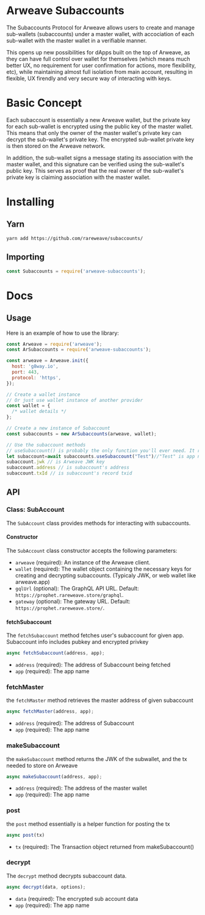 # Arweave Subaccounts

The Subaccounts Protocol for Arweave allows users to create and manage sub-wallets (subaccounts) under a master wallet, with accociation of each sub-wallet with the master wallet in a verifiable manner.

This opens up new possibilities for dApps built on the top of Arweave, as they can have full control over wallet for themselves (which means much better UX, no requirement for user confirmation for actions, more flexibility, etc), while maintaining almost full isolation from main account, resulting in flexible, UX firendly and very secure way of interacting with keys.

# Basic Concept

Each subaccount is essentially a new Arweave wallet, but the private key for each sub-wallet is encrypted using the public key of the master wallet. This means that only the owner of the master wallet's private key can decrypt the sub-wallet's private key. The encrypted sub-wallet private key is then stored on the Arweave network.

In addition, the sub-wallet signs a message stating its association with the master wallet, and this signature can be verified using the sub-wallet's public key. This serves as proof that the real owner of the sub-wallet's private key is claiming association with the master wallet.

# Installing

## Yarn

```
yarn add https://github.com/rareweave/subaccounts/
```

## Importing

```js
const Subaccounts = require('arweave-subaccounts');
```

# Docs

## Usage

Here is an example of how to use the library:

```js
const Arweave = require('arweave');
const ArSubaccounts = require('arweave-subaccounts');

const arweave = Arweave.init({
  host: 'g8way.io',
  port: 443,
  protocol: 'https',
});

// Create a wallet instance
// Or just use wallet instance of another provider
const wallet = {
  /* wallet details */
};

// Create a new instance of Subaccount
const subaccounts = new ArSubaccounts(arweave, wallet);

// Use the subaccount methods
// useSubaccount() is probably the only function you'll ever need. It returns JWK and address
let subaccount=await subaccounts.useSubaccount("Test")//"Test" is app name
subaccount.jwk // is Arweave JWK key
subaccount.address // is subaccount's address
subaccount.txId // is subaccount's record txid
```

## API

### Class: SubAccount

The `SubAccount` class provides methods for interacting with subaccounts.

#### Constructor

The `SubAccount` class constructor accepts the following parameters:

- `arweave` (required): An instance of the Arweave client.
- `wallet` (required): The wallet object containing the necessary keys for creating and decrypting subaccounts. (Typicaly JWK, or web wallet like arweave.app)
- `gqlUrl` (optional): The GraphQL API URL. Default: `https://prophet.rareweave.store/graphql`.
- `gateway` (optional): The gateway URL. Default: `https://prophet.rareweave.store/`.

#### fetchSubaccount

The `fetchSubaccount` method fetches user's subaccount for given app. Subaccount info includes pubkey and encrypted privkey

```javascript
async fetchSubaccount(address, app);
```

- `address` (required): The address of Subaccount being fetched
- `app` (required): The app name

### fetchMaster

the `fetchMaster` method retrieves the master address of given subaccount

```js
async fetchMaster(address, app);
```

- `address` (required): The address of Subaccount
- `app` (required): The app name

### makeSubaccount

the `makeSubaccount` method returns the JWK of the subwallet, and the tx needed to store on Arweave

```js
async makeSubaccount(address, app);
```

- `address` (required): The address of the master wallet
- `app` (required): The app name

### post

the `post` method essentially is a helper function for posting the tx

```js
async post(tx)
```

- `tx` (required): The Transaction object returned from makeSubaccount()

### decrypt

The `decrypt` method decrypts subaccount data.

```js
async decrypt(data, options);
```

- `data` (required): The encrypted sub account data
- `app` (required): The app name
